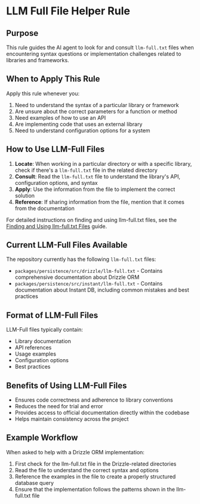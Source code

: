 # LLM Full File Helper Rule

## Purpose
This rule guides the AI agent to look for and consult `llm-full.txt` files when encountering syntax questions or implementation challenges related to libraries and frameworks.

## When to Apply This Rule
Apply this rule whenever you:
1. Need to understand the syntax of a particular library or framework
2. Are unsure about the correct parameters for a function or method
3. Need examples of how to use an API
4. Are implementing code that uses an external library
5. Need to understand configuration options for a system

## How to Use LLM-Full Files
1. **Locate**: When working in a particular directory or with a specific library, check if there's a `llm-full.txt` file in the related directory
2. **Consult**: Read the `llm-full.txt` file to understand the library's API, configuration options, and syntax
3. **Apply**: Use the information from the file to implement the correct solution
4. **Reference**: If sharing information from the file, mention that it comes from the documentation

For detailed instructions on finding and using llm-full.txt files, see the [Finding and Using llm-full.txt Files](./finding-llm-full-files.md) guide.

## Current LLM-Full Files Available
The repository currently has the following `llm-full.txt` files:
- `packages/persistence/src/drizzle/llm-full.txt` - Contains comprehensive documentation about Drizzle ORM
- `packages/persistence/src/instant/llm-full.txt` - Contains documentation about Instant DB, including common mistakes and best practices

## Format of LLM-Full Files
LLM-Full files typically contain:
- Library documentation
- API references
- Usage examples
- Configuration options
- Best practices

## Benefits of Using LLM-Full Files
- Ensures code correctness and adherence to library conventions
- Reduces the need for trial and error
- Provides access to official documentation directly within the codebase
- Helps maintain consistency across the project

## Example Workflow

When asked to help with a Drizzle ORM implementation:

1. First check for the llm-full.txt file in the Drizzle-related directories
2. Read the file to understand the correct syntax and options
3. Reference the examples in the file to create a properly structured database query
4. Ensure that the implementation follows the patterns shown in the llm-full.txt file
